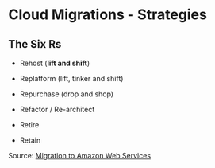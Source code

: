 # Cloud Migrations - Strategies

## The Six **Rs**

* Rehost (**lift and shift**)

* Replatform (lift, tinker and shift)

* Repurchase (drop and shop)

* Refactor / Re-architect

* Retire

* Retain

Source: [Migration to Amazon Web Services](https://aws.amazon.com/cloud-migration/)